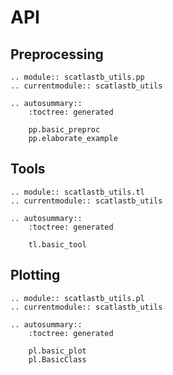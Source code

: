 # API

## Preprocessing

```{eval-rst}
.. module:: scatlastb_utils.pp
.. currentmodule:: scatlastb_utils

.. autosummary::
    :toctree: generated

    pp.basic_preproc
    pp.elaborate_example
```

## Tools

```{eval-rst}
.. module:: scatlastb_utils.tl
.. currentmodule:: scatlastb_utils

.. autosummary::
    :toctree: generated

    tl.basic_tool
```

## Plotting

```{eval-rst}
.. module:: scatlastb_utils.pl
.. currentmodule:: scatlastb_utils

.. autosummary::
    :toctree: generated

    pl.basic_plot
    pl.BasicClass
```
